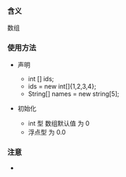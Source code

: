 ### 含义

数组

### 使用方法

- 声明
  - int [] ids;
  - ids = new int[]{1,2,3,4};
  - String[] names = new string[5];

- 初始化
  - int 型 数组默认值 为 0 
  - 浮点型 为 0.0


### 注意

- 

